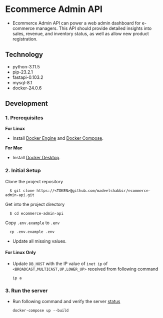 # Ecommerce Admin API

- Ecommerce Admin API can power a web admin dashboard for e-commerce managers. This API should provide detailed insights into sales, revenue, and inventory status, as well as allow new product registration.

## Technology

- python-3.11.5
- pip-23.2.1
- fastapi-0.103.2
- mysql-8.1
- docker-24.0.6

## Development

### 1. Prerequisites

**For Linux**

- Install [Docker Engine](https://docs.docker.com/engine/install) and [Docker Compose](https://docs.docker.com/compose/install/standalone).

**For Mac**

- Install [Docker Desktop](https://docs.docker.com/desktop/install/mac-install/).

### 2. Initial Setup

Clone the project repository

      $ git clone https://<TOKEN>@github.com/madeelshabbir/ecommerce-admin-api.git

Get into the project directory

      $ cd ecommerce-admin-api

Copy `.env.example` to `.env`

      cp .env.example .env

- Update all missing values.

#### For Linux Only

- Update `DB_HOST` with the IP value of `inet ip` of `<BROADCAST,MULTICAST,UP,LOWER_UP>` received from following command

      ip a

### 3. Run the server

- Run following command and verify the server [status](http:localhost:8000/api/status)

      docker-compose up --build

